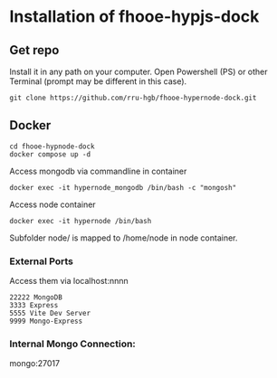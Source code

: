 # Installation of fhooe-hypjs-dock

## Get repo

Install it in any path on your computer.
Open Powershell (PS) or other Terminal (prompt may be different in this case).

```shell
git clone https://github.com/rru-hgb/fhooe-hypernode-dock.git
```

## Docker

```shell
cd fhooe-hypnode-dock
docker compose up -d
```
Access mongodb via commandline in container
```shell
docker exec -it hypernode_mongodb /bin/bash -c "mongosh"
```
Access node container
```shell
docker exec -it hypernode /bin/bash
```
Subfolder node/ is mapped to /home/node in node container. 


### External Ports

Access them via localhost:nnnn
```
22222 MongoDB 
3333 Express
5555 Vite Dev Server
9999 Mongo-Express
```

### Internal Mongo Connection:

mongo:27017

